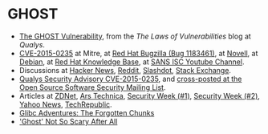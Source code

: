 <!-- - 
Description: Collection of links for the GHOST vulnerability on Glibc
- -->

GHOST
=====

*   [The GHOST Vulnerability](https://community.qualys.com/blogs/laws-of-vulnerabilities/2015/01/27/the-ghost-vulnerability), 
    from the *The Laws of Vulnerabilities* blog at *Qualys*.
*   [CVE-2015-0235](http://cve.mitre.org/cgi-bin/cvename.cgi?name=CVE-2015-0235) at Mitre, 
    at [Red Hat Bugzilla (Bug 1183461)](https://bugzilla.redhat.com/show_bug.cgi?id=CVE-2015-0235), 
    at [Novell](http://support.novell.com/security/cve/CVE-2015-0235.html), 
    at [Debian](https://security-tracker.debian.org/tracker/CVE-2015-0235),
    at [Red Hat Knowledge Base](https://access.redhat.com/articles/1332213), 
    at [SANS ISC Youtube Channel](https://www.youtube.com/watch?v=218JiCBpUTM).
*   Discussions at [Hacker News](https://news.ycombinator.com/item?id=8953545), 
    [Reddit](http://www.reddit.com/r/netsec/comments/2tulbd/cve_2015023_nasty_bug_in_glibc_gethostby/), 
    [Slashdot](http://news.slashdot.org/story/15/01/27/1925208/serious-network-function-vulnerability-found-in-glibc), 
    [Stack Exchange](http://security.stackexchange.com/questions/80210/ghost-bug-is-there-a-simple-way-to-test-if-my-system-is-secure).
*   [Qualys Security Advisory CVE-2015-0235](https://www.qualys.com/research/security-advisories/GHOST-CVE-2015-0235.txt), 
    and [cross-posted at the Open Source Software Security Mailing List](http://www.openwall.com/lists/oss-security/2015/01/27/9).
*   Articles at 
    [ZDNet](http://www.zdnet.com/article/critical-linux-security-hole-found/), 
    [Ars Technica](http://arstechnica.com/security/2015/01/highly-critical-ghost-allowing-code-execution-affects-most-linux-systems/), 
    [Security Week (#1)](http://www.securityweek.com/critical-ghost-vulnerability-impacts-linux-systems), 
    [Security Week (#2)](http://www.securityweek.com/busting-ghost-security-vulnerability-haunting-linux-systems), 
    [Yahoo News](http://news.yahoo.com/linux-makers-release-patch-thwart-ghost-cyber-threat-220404678--finance.html),
    [TechRepublic](http://www.techrepublic.com/article/the-ghost-security-hole-perfectly-illustrates-the-efficiency-of-open-source/).
*   [Glibc Adventures: The Forgotten Chunks](http://contextis.co.uk/documents/120/Glibc_Adventures-The_Forgotten_Chunks_1.pdf)
*   ['Ghost' Not So Scary After All](http://www.darkreading.com/application-security/ghost-not-so-scary-after-all/d/d-id/1318844?_mc=RSS_DR_EDT)

